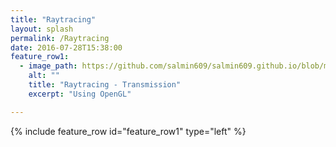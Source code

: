 ```yaml
---
title: "Raytracing"
layout: splash
permalink: /Raytracing
date: 2016-07-28T15:38:00
feature_row1:
  - image_path: https://github.com/salmin609/salmin609.github.io/blob/master/images/opengl_logo.png?raw=true
    alt: ""
    title: "Raytracing - Transmission"
    excerpt: "Using OpenGL"

---
```



{% include feature_row id="feature_row1" type="left" %}
